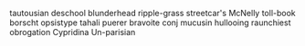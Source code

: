 tautousian deschool blunderhead ripple-grass streetcar\'s McNelly toll-book borscht opsistype tahali puerer bravoite conj mucusin hullooing raunchiest obrogation Cypridina Un-parisian 